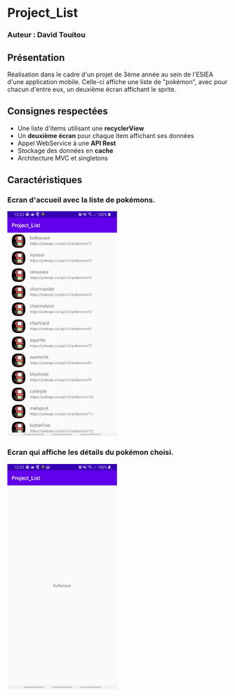 # Project_List
### Auteur : David Touitou
## Présentation
Réalisation dans le cadre d'un projet de 3ème année au sein de l'ESIEA d'une application mobile. Celle-ci affiche une liste de "pokémon", avec pour chacun d'entre eux, un deuxième écran affichant le sprite.

## Consignes respectées
- Une liste d'items utilisant une **recyclerView**
- Un **deuxième écran** pour chaque item affichant ses données
- Appel WebService à une **API Rest**
- Stockage des données en **cache**
- Architecture MVC et singletons

## Caractéristiques

### Ecran d'accueil avec la liste de pokémons.

<img src="images/MainScreen.jpg" width="250">

### Ecran qui affiche les détails du pokémon choisi.

<img src="images/DetailsScreen.jpg" width="250">
